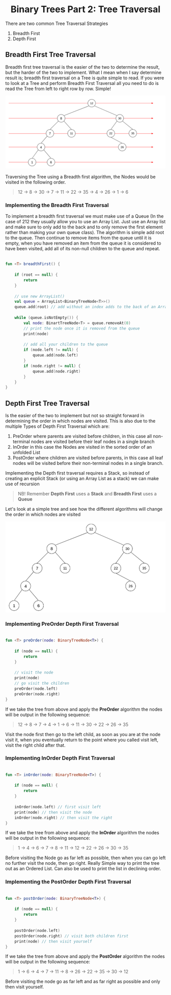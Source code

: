 <div align="center"><h1> Binary Trees Part 2: Tree Traversal </h1></div>

There are two common Tree Traversal Strategies

1. Breadth First
2. Depth First

## Breadth First Tree Traversal

Breadth first tree traversal is the easier of the two to determine the result, but the harder of the two to implement.
What I mean when I say determine result is; breadth first traversal on a Tree is quite simple to read. If you were to
look at a Tree and perform Breadth First Traversal all you need to do is read the Tree from left to right row by row.
Simple!

<img src="images/breadth_first.png" alt="breadth first">

Traversing the Tree using a Breadth first algorithm, the Nodes would be visited in the following order.

> 12 -> 8 -> 30 -> 7 -> 11 -> 22 -> 35 -> 4 -> 26 -> 1 -> 6

### Implementing the Breadth First Traversal

To implement a breadth first traversal we must make use of a Queue (In the case of 212 they usually allow you to use an
Array List. Just use an Array list and make sure to only add to the back and to only remove the first element rather
than making your own queue class). The algorithm is simple add root to the queue. Then continue to remove items from the
queue until it is empty, when you have removed an item from the queue it is considered to have been visited, add all of
its non-null children to the queue and repeat.

```kotlin

fun <T> breadthFirst() {

    if (root == null) {
        return
    }

    // use new ArrayList()
    val queue = ArrayList<BinaryTreeNode<T>>()
    queue.add(root) // add without an index adds to the back of an ArrayList just like the enqueue method 

    while (queue.isNotEmpty()) {
        val node: BinartTreeNode<T> = queue.removeAt(0)
        // print the node once it is removed from the queue
        print(node)

        // add all your children to the queue
        if (node.left != null) {
            queue.add(node.left)
        }
        if (node.right != null) {
            queue.add(node.right)
        }
    }
}

```

## Depth First Tree Traversal

Is the easier of the two to implement but not so straight forward in determining the order in which nodes are visited.
This is also due to the multiple Types of Depth First Traversal which are:

1. PreOrder where parents are visited before children, in this case all non-terminal nodes are visited before their leaf
   nodes in a single branch
2. InOrder in this case the Nodes are visited in the sorted order of an unfolded List
3. PostOrder where children are visited before parents, in this case all leaf nodes will be visited before their
   non-terminal nodes in a single branch.

Implementing the Depth first traversal requires a Stack, so instead of creating an explicit Stack (or using an Array
List as a stack) we can make use of recursion

> NB! Remember **Depth First** uses a **Stack** and **Breadth First** uses a **Queue**

Let's look at a simple tree and see how the different algorithms will change the order in which nodes are visited

<img src="images/depth_first.png" alt="depth first tree">

### Implementing PreOrder Depth First Traversal

```kotlin

fun <T> preOrder(node: BinaryTreeNode<T>) {

    if (node == null) {
        return
    }

    // visit the node
    print(node)
    // go visit the children
    preOrder(node.left)
    preOrder(node.right)
}
```

If we take the tree from above and apply the **PreOrder** algorithm the nodes will be output in the following sequence:

> 12 -> 8 -> 7 -> 4 -> 1 -> 6 -> 11 -> 30 -> 22 -> 26 -> 35

Visit the node first then go to the left child, as soon as you are at the node visit it, when you eventually return to
the point where you called visit left, visit the right child after that.

### Implementing InOrder Depth First Traversal

```kotlin

fun <T> inOrder(node: BinaryTreeNode<T>) {

    if (node == null) {
        return
    }

    inOrder(node.left) // first visit left
    print(node) // then visit the node
    inOrder(node.right) // then visit the right
}
```

If we take the tree from above and apply the **InOrder** algorithm the nodes will be output in the following sequence:

> 1 -> 4 -> 6 -> 7 -> 8 -> 11 -> 12 -> 22 -> 26 -> 30 -> 35

Before visiting the Node go as far left as possible, then when you can go left no further visit the node, then go right.
Really Simple way to print the tree out as an Ordered List. Can also be used to print the list in declining order.

### Implementing the PostOrder Depth First Traversal

```kotlin

fun <T> postOrder(node: BinaryTreeNode<T>) {

    if (node == null) {
        return
    }

    postOrder(node.left)
    postOrder(node.right) // visit both children first
    print(node) // then visit yourself
}
```

If we take the tree from above and apply the **PostOrder** algorithm the nodes will be output in the following sequence:

> 1 -> 6 -> 4 -> 7 -> 11 -> 8 -> 26 -> 22 -> 35 -> 30 -> 12

Before visiting the node go as far left and as far right as possible and only then visit yourself. 
